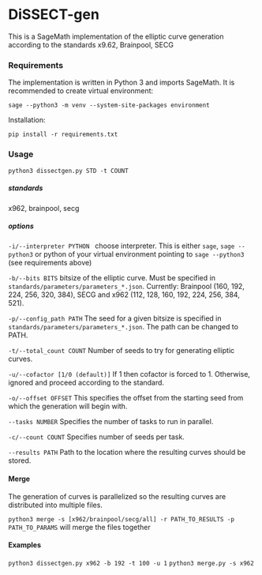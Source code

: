# DiSSECT-gen

This is a SageMath implementation of the elliptic curve generation according to the standards x9.62, Brainpool, SECG

### Requirements
The implementation is written in Python 3 and imports SageMath. It is recommended to create virtual environment:

``sage --python3 -m venv --system-site-packages environment``

Installation:

``pip install -r requirements.txt``

### Usage
```python3 dissectgen.py STD -t COUNT```

##### standards

x962, brainpool, secg

##### options

```-i/--interpreter PYTHON ``` choose interpreter. This is either ``sage``, ```sage --python3``` or python of your virtual environment pointing to ```sage --python3``` (see requirements above)

```-b/--bits BITS``` bitsize of the elliptic curve. Must be specified in ```standards/parameters/parameters_*.json```. Currently: Brainpool (160, 192, 224, 256, 320, 384), SECG and x962 (112, 128, 160, 192, 224, 256, 384, 521). 

```-p/--config_path PATH``` The seed for a given bitsize is specified in ```standards/parameters/parameters_*.json```. The path can be changed to PATH.

```-t/--total_count COUNT``` Number of seeds to try for generating elliptic curves.

```-u/--cofactor [1/0 (default)]``` If 1 then cofactor is forced to 1. Otherwise, ignored and proceed according to the standard.

```-o/--offset OFFSET``` This specifies the offset from the starting seed from which the generation will begin with. 

```--tasks NUMBER``` Specifies the number of tasks to run in parallel.

```-c/--count COUNT``` Specifies number of seeds per task.

```--results PATH``` Path to the location where the resulting curves should be stored.



####  Merge

The generation of curves is parallelized so the resulting curves are distributed into multiple files.

```python3 merge -s [x962/brainpool/secg/all] -r PATH_TO_RESULTS -p PATH_TO_PARAMS``` will merge the files together

#### Examples
``python3 dissectgen.py x962 -b 192 -t 100 -u 1``
``python3 merge.py -s x962``